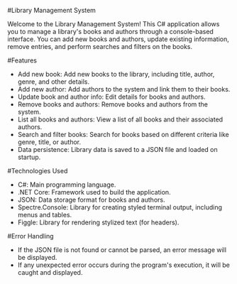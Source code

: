 #Library Management System

Welcome to the Library Management System! This C# application allows you to manage a library's books and authors through a console-based interface. You can add new books and authors, update existing information, remove entries, and perform searches and filters on the books.

#Features
- Add new book: Add new books to the library, including title, author, genre, and other details.
- Add new author: Add authors to the system and link them to their books.
- Update book and author info: Edit details for books and authors.
- Remove books and authors: Remove books and authors from the system.
- List all books and authors: View a list of all books and their associated authors.
- Search and filter books: Search for books based on different criteria like genre, title, or author.
- Data persistence: Library data is saved to a JSON file and loaded on startup.

#Technologies Used
- C#: Main programming language.
- .NET Core: Framework used to build the application.
- JSON: Data storage format for books and authors.
- Spectre.Console: Library for creating styled terminal output, including menus and tables.
- Figgle: Library for rendering stylized text (for headers).

#Error Handling
- If the JSON file is not found or cannot be parsed, an error message will be displayed.
- If any unexpected error occurs during the program's execution, it will be caught and displayed.
